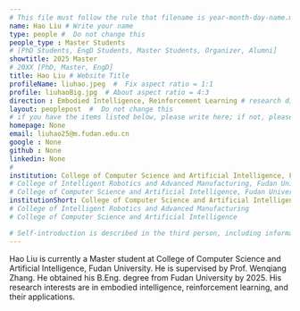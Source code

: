 ```yaml
---
# This file must follow the rule that filename is year-month-day-name.md .
name: Hao Liu # Write your name
type: people #  Do not change this
people_type : Master Students
# [PhD Students, EngD Students, Master Students, Organizer, Alumni]
showtitle: 2025 Master
# 20XX [PhD, Master, EngD]
title: Hao Liu # Website Title
profileName: liuhao.jpeg  #  Fix aspect ratio = 1:1  
profile: liuhaoBig.jpg  # About aspect ratio = 4:3
direction : Embodied Intelligence, Reinforcement Learning # research direction
layout: peoplepost  #  Do not change this
# if you have the items listed below, please write here; if not, please write None.
homepage: None
email: liuhao25@m.fudan.edu.cn
google : None
github : None
linkedin: None
# 
institution: College of Computer Science and Artificial Intelligence, Fudan University
# College of Intelligent Robotics and Advanced Manufacturing, Fudan University
# College of Computer Science and Artificial Intelligence, Fudan University
institutionShort: College of Computer Science and Artificial Intelligence
# College of Intelligent Robotics and Advanced Manufacturing
# College of Computer Science and Artificial Intelligence

# Self-introduction is described in the third person, including information such as educational experience(B/M/P), graduation career development 
---
```


Hao Liu is currently a Master student at College of Computer Science and Artificial Intelligence, Fudan University. He is supervised by Prof. Wenqiang Zhang. He obtained his B.Eng. degree from Fudan University by 2025. His research interests are in embodied intelligence, reinforcement learning, and their applications.



 

